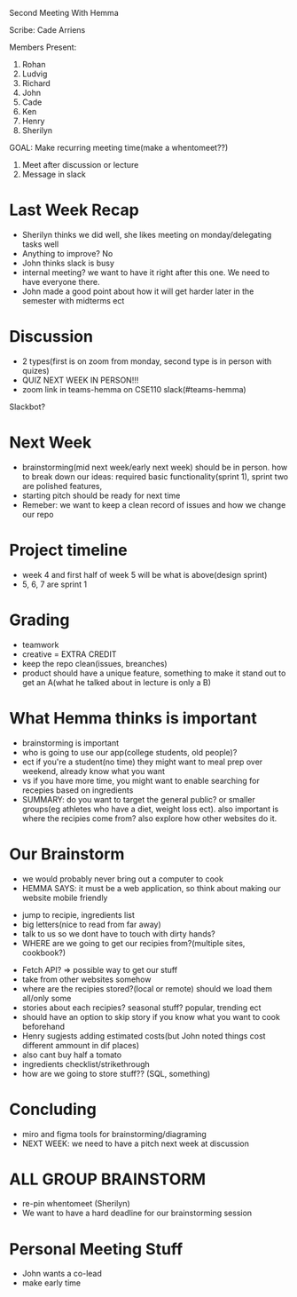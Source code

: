 Second Meeting With Hemma

Scribe: Cade Arriens


Members Present:
1. Rohan
2. Ludvig
3. Richard
4. John
5. Cade 
6. Ken
7. Henry
8. Sherilyn


GOAL:  Make recurring meeting time(make a whentomeet??)
1. Meet after discussion or lecture
2. Message in slack

# Last Week Recap
- Sherilyn thinks we did well, she likes meeting on monday/delegating tasks well
- Anything to improve? No
- John thinks slack is busy
- internal meeting? we want to have it right after this one.  We need to have everyone there.
- John made a good point about how it will get harder later in the semester with midterms ect

# Discussion 
- 2 types(first is on zoom from monday, second type is in person with quizes)
- QUIZ NEXT WEEK IN PERSON!!!
- zoom link in teams-hemma on CSE110 slack(#teams-hemma)

Slackbot?

# Next Week
- brainstorming(mid next week/early next week) should be in person.  how to break down our ideas: required basic functionality(sprint 1), sprint two are polished features,
- starting pitch should be ready for next time
- Remeber: we want to keep a clean record of issues and how we change our repo

# Project timeline
- week 4 and first half of week 5 will be what is above(design sprint)
- 5, 6, 7 are sprint 1

# Grading
- teamwork
- creative = EXTRA CREDIT
- keep the repo clean(issues, breanches) 
- product should have a unique feature, something to make it stand out to get an A(what he talked about in lecture is only a B)

# What Hemma thinks is important
- brainstorming is important
- who is going to use our app(college students, old people)?
- ect if you're a student(no time) they might want to meal prep over weekend, already know what you want
- vs if you have more time, you might want to enable searching for recepies based on ingredients 
- SUMMARY: do you want to target the general public? or smaller groups(eg athletes who have a diet, weight loss ect).  also important is where the recipies come from?
also explore how other websites do it.  

# Our Brainstorm
- we would probably never bring out a computer to cook
- HEMMA SAYS: it must be a web application, so think about making our website mobile friendly
+ jump to recipie, ingredients list
+ big letters(nice to read from far away) 
+ talk to us so we dont have to touch with dirty hands?
+ WHERE are we going to get our recipies from?(multiple sites, cookbook?)
- Fetch API?  => possible way to get our stuff
- take from other websites somehow
- where are the recipies stored?(local or remote) should we load them all/only some
- stories about each recipies? seasonal stuff? popular, trending ect
- should have an option to skip story if you know what you want to cook beforehand
- Henry sugjests adding estimated costs(but John noted things cost different ammount in dif places)
- also cant buy half a tomato
- ingredients checklist/strikethrough
- how are we going to store stuff?? (SQL, something)

# Concluding
- miro and figma tools for brainstorming/diagraming 
- NEXT WEEK: we need to have a pitch next week at discussion



# ALL GROUP BRAINSTORM
- re-pin whentomeet (Sherilyn)
- We want to have a hard deadline for our brainstorming session


# Personal Meeting Stuff
- John wants a co-lead
- make early time
